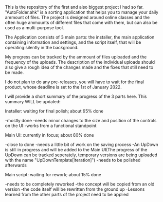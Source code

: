 This is the repository of the first and also biggest project I had so far.
"AutoFolder.ahk" is a sorting application that helps you to manage your daily ammount of files. 
The project is designed around online classes and the often huge ammounts of different files that come with them, but can also be used as a multi-purpose tool.

The Application consists of 3 main parts: the installer, the main application containing information and settings,
and the script itself, that will be operating silently in the background.

My progress can be tracked by the ammount of files uploaded and the frequency of the uploads. 
The description of the individual uploads should also give a rough idea of the changes made and the fixes that still need to be made.

I do not plan to do any pre-releases, you will have to wait for the final product, whose deadline is set to the 1st of January 2022.

I will provide a short summary of the progress of the 3 parts here. This summary WILL be updated:

Installer:  	waiting for final polish; about 95% done

-mostly done
-needs minor changes to the size and position of the controls on the UI
-works from a functional standpoint

Main UI:  currently in focus; about 80% done

-close to done
-needs a little bit of work on the saving process
-An UpDown is still in progress and will be added to the Main UI(The progress of the UpDown can be tracked seperately, 
 temporary versions are  being uploaded with the name "UpDownTemplate[Iteration]")
-needs to be polished afterwards

Main script:   waiting for rework; about 15% done

-needs to be completely reworked
-the concept will be copied from an old version
-the code itself will be rewritten from the ground up
-Lessons learned from the other parts of the project need to be applied

